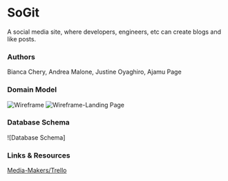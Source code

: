 # SoGit

A social media site, where developers, engineers, etc can create blogs and like posts. 

### Authors
Bianca Chery, Andrea Malone, Justine Oyaghiro, Ajamu Page

### Domain Model
![Wireframe](https://github.com/Media-Makers/SoGit/assets/127991428/75bf8a73-6419-410a-ac24-28a37c0f7818)
![Wireframe-Landing Page](https://github.com/Media-Makers/SoGit/assets/127991428/afc50bcd-dadf-4ac5-81cc-0e1e3fab5036)


### Database Schema
![Database Schema]

### Links & Resources
[Media-Makers/Trello](https://trello.com/b/90KB3KYT/media-makers-web-design-development)
